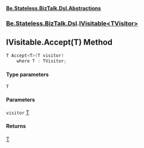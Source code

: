 #### [Be.Stateless.BizTalk.Dsl.Abstractions](README.md 'README')
### [Be.Stateless.BizTalk.Dsl](Be.Stateless.BizTalk.Dsl.md 'Be.Stateless.BizTalk.Dsl').[IVisitable&lt;TVisitor&gt;](IVisitable_TVisitor_.md 'Be.Stateless.BizTalk.Dsl.IVisitable<TVisitor>')

## IVisitable<TVisitor>.Accept<T>(T) Method

```csharp
T Accept<T>(T visitor)
    where T : TVisitor;
```
#### Type parameters

<a name='Be.Stateless.BizTalk.Dsl.IVisitable_TVisitor_.Accept_T_(T).T'></a>

`T`
#### Parameters

<a name='Be.Stateless.BizTalk.Dsl.IVisitable_TVisitor_.Accept_T_(T).visitor'></a>

`visitor` [T](IVisitable_TVisitor_.Accept_T_(T).md#Be.Stateless.BizTalk.Dsl.IVisitable_TVisitor_.Accept_T_(T).T 'Be.Stateless.BizTalk.Dsl.IVisitable<TVisitor>.Accept<T>(T).T')

#### Returns
[T](IVisitable_TVisitor_.Accept_T_(T).md#Be.Stateless.BizTalk.Dsl.IVisitable_TVisitor_.Accept_T_(T).T 'Be.Stateless.BizTalk.Dsl.IVisitable<TVisitor>.Accept<T>(T).T')